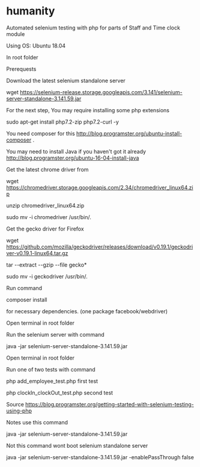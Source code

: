 # humanity
Automated selenium testing with php for parts of Staff  and Time clock module

Using OS: Ubuntu 18.04 


In root folder


Prerequests 

Download the latest selenium standalone server

wget https://selenium-release.storage.googleapis.com/3.141/selenium-server-standalone-3.141.59.jar


For the next step, You may require installing some php extensions

sudo apt-get install php7.2-zip php7.2-curl -y


You need composer for this http://blog.programster.org/ubuntu-install-composer .

You may need to install Java if you haven't got it already http://blog.programster.org/ubuntu-16-04-install-java


Get the latest chrome driver from

wget https://chromedriver.storage.googleapis.com/2.34/chromedriver_linux64.zip

unzip chromedriver_linux64.zip

sudo mv -i chromedriver /usr/bin/.


Get the gecko driver for Firefox

wget https://github.com/mozilla/geckodriver/releases/download/v0.19.1/geckodriver-v0.19.1-linux64.tar.gz

tar --extract --gzip --file gecko*

sudo mv -i geckodriver /usr/bin/.


Run command 

composer install 

for necessary dependencies. (one package facebook/webdriver)




Open terminal in root folder

Run the selenium server with command

java -jar selenium-server-standalone-3.141.59.jar



Open terminal in root folder

Run one of two tests with command 

php add_employee_test.php  first test

php clockIn_clockOut_test.php  second test




Source https://blog.programster.org/getting-started-with-selenium-testing-using-php

Notes use this command

java -jar selenium-server-standalone-3.141.59.jar

Not this command wont boot selenium standalone server

java -jar selenium-server-standalone-3.141.59.jar -enablePassThrough false

